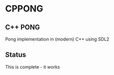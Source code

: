 # CPPONG
## C++ PONG

Pong implementation in (modern) C++ using SDL2

## Status

This is complete - it works
